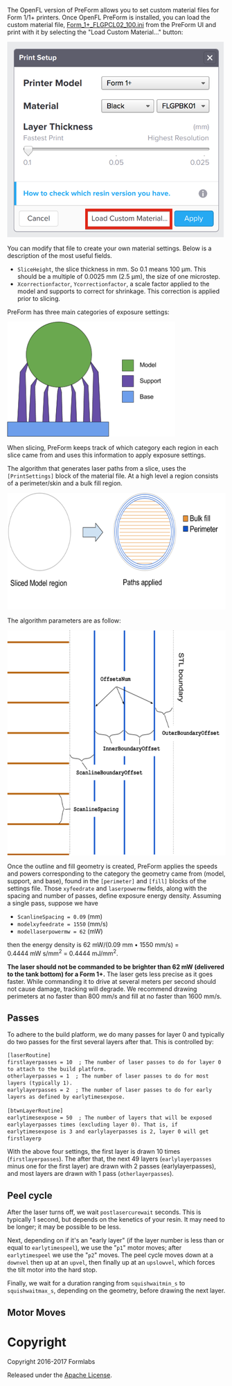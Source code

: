 The OpenFL version of PreForm allows you to set custom material files for Form 1/1+ printers. Once OpenFL PreForm is installed, you can load the custom material file, [Form_1+_FLGPCL02_100.ini](Form_1+_FLGPCL02_100.ini) from the PreForm UI and print with it by selecting the "Load Custom Material..." button:

<img src="LoadCustomMaterial.png" width="500" alt="In the OpenFL version of PreForm, you can select a custom Form 1/1+ material by clicking the &quot;Load Custom Material...&quot; button.">

You can modify that file to create your own material settings. Below is a description of the most useful fields.

* `SliceHeight`, the slice thickness in mm. So 0.1 means 100&nbsp;µm. This should be a multiple of 0.0025&nbsp;mm (2.5&nbsp;µm), the size of one microstep.
* `Xcorrectionfactor`, `Ycorrectionfactor`, a scale factor applied to the model and supports to correct for shrinkage. This correction is applied prior to slicing.

PreForm has three main categories of exposure settings:

<img src="images/image02.png" width="386.50px" height="264.88px" alt="model, support, base">

When slicing, PreForm keeps track of which category each region in each slice came from and uses this information to apply exposure settings.</span></p>

The algorithm that generates laser paths from a slice, uses the `[PrintSettings]` block of the material file. At a high level a region consists of a perimeter/skin and a bulk fill region.

<img alt="" src="images/image01.png" style="width: 624.00px; height: 269.33px; margin-left: 0.00px; margin-top: 0.00px; transform: rotate(0.00rad) translateZ(0px); -webkit-transform: rotate(0.00rad) translateZ(0px);" title="">

The algorithm parameters are as follow:

<img alt="" src="images/image00.png" style="width: 624.00px; height: 518.86px; margin-left: 0.00px; margin-top: 0.00px; transform: rotate(0.00rad) translateZ(0px); -webkit-transform: rotate(0.00rad) translateZ(0px);" title="Line-placement parameters: OuterBoundaryOffset, etc.">

Once the outline and fill geometry is created, PreForm applies the speeds and powers corresponding to the category the geometry came from (model, support, and base), found in the `[perimeter]` and `[fill]` blocks of the settings file. Those `xyfeedrate` and `laserpowermw` fields, along with the spacing and number of passes, define exposure energy density. Assuming a single pass, suppose we have
* `ScanlineSpacing = 0.09` (mm)
* `modelxyfeedrate = 1550` (mm/s)
* `modellaserpowermw = 62` (mW)

then the energy density is 62&nbsp;mW/(0.09&nbsp;mm • 1550&nbsp;mm/s) = 0.4444&nbsp;mW&nbsp;s/mm<sup>2</sup> = 0.4444&nbsp;mJ/mm<sup>2</sup>.

<b>The laser should not be commanded to be brighter than 62&nbsp;mW (delivered to the tank bottom) for a Form 1+.</b> The laser gets less precise as it goes faster. While commanding it to drive at several meters per second should not cause damage, tracking will degrade. We recommend drawing perimeters at no faster than 800&nbsp;mm/s and fill at no faster than 1600&nbsp;mm/s.

## Passes
To adhere to the build platform, we do many passes for layer 0 and typically do two passes for the first several layers after that. This is controlled by:

    [laserRoutine]
    firstlayerpasses = 10  ; The number of laser passes to do for layer 0 to attach to the build platform.
    otherlayerpasses = 1  ; The number of laser passes to do for most layers (typically 1).
    earlylayerpasses = 2  ; The number of laser passes to do for early layers as defined by earlytimesexpose.
    
    [btwnLayerRoutine]
    earlytimesexpose = 50  ; The number of layers that will be exposed earlylayerpasses times (excluding layer 0). That is, if earlytimesexpose is 3 and earlylayerpasses is 2, layer 0 will get firstlayerp

With the above four settings, the first layer is drawn 10 times (`firstlayerpasses`). The after that, the next 49 layers (`earlylayerpasses` minus one for the first layer) are drawn with 2 passes (earlylayerpasses), and most layers are drawn with 1 pass (`otherlayerpasses`).

## Peel cycle
After the laser turns off, we wait `postlasercurewait` seconds. This is typically 1 second, but depends on the kenetics of your resin. It may need to be longer; it may be possible to be less.

Next, depending on if it's an "early layer" (if the layer number is less than or equal to `earlytimespeel`), we use the "`p1`" motor moves; after `earlytimespeel` we use the "`p2`" moves. The peel cycle moves down at a `downvel` then up at an `upvel`, then finally up at an `upslowvel`, which forces the tilt motor into the hard stop.

Finally, we wait for a duration ranging from `squishwaitmin_s` to `squishwaitmax_s`, depending on the geometry, before drawing the next layer.

## Motor Moves


# Copyright
Copyright 2016-2017 Formlabs

Released under the [Apache License](https://github.com/formlabs/openfl/blob/master/COPYING).
